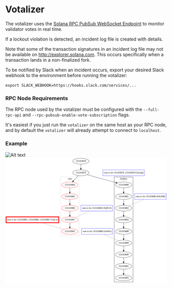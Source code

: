 # Votalizer

The votalizer uses the [Solana RPC PubSub WebSocket Endpoint](https://docs.solana.com/developing/clients/jsonrpc-api)
to monitor validator votes in real time.

If a lockout violation is detected, an incident log file is created with
details.

Note that some of the transaction signatures in an incident log file may not be
available on http://explorer.solana.com. This occurs specifically when a
transaction lands in a non-finalized fork.

To be notified by Slack when an incident occurs, export your desired Slack
webhook to the environment before running the votalizer:
```
export SLACK_WEBHOOK=https://hooks.slack.com/services/...
```

### RPC Node Requirements

The RPC node used by the votalizer must be configured with the `--full-rpc-api`
and `--rpc-pubsub-enable-vote-subscription` flags.

It's easiest if you just run the `votalizer` on the same host as your RPC node,
and by default the `votalizer` will already attempt to connect to `localhost`.


### Example 
![Alt text](./controllers_brief.svg)
<img src="./example/vote_violation.svg">
